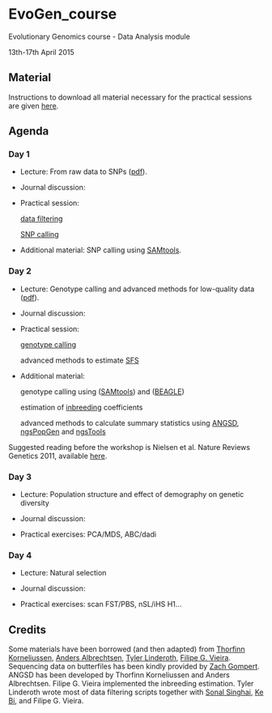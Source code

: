
# EvoGen_course

Evolutionary Genomics course - Data Analysis module

13th-17th April 2015

## Material

Instructions to download all material necessary for the practical sessions are given [here](https://github.com/mfumagalli/EvoGen_course/blob/master/install.md).

## Agenda

### Day 1

 *	Lecture: From raw data to SNPs ([pdf](https://github.com/mfumagalli/EvoGen_course/blob/master/slides_day_1.pdf)).

 *	Journal discussion:

 *	Practical session:
 
	[data filtering](https://github.com/mfumagalli/EvoGen_course/blob/master/filtering.md)

	[SNP calling](https://github.com/mfumagalli/EvoGen_course/blob/master/snpcall.md)

 *	Additional material: SNP calling using [SAMtools](https://github.com/mfumagalli/EvoGen_course/blob/master/snpcall_samtools.md).

### Day 2

 *	Lecture: Genotype calling and advanced methods for low-quality data ([pdf](https://github.com/mfumagalli/EvoGen_course/blob/master/slides_day_2.pdf)).

 *	Journal discussion:

 *	Practical session: 

	[genotype calling](https://github.com/mfumagalli/EvoGen_course/blob/master/genocall.md)

	advanced methods to estimate [SFS](https://github.com/mfumagalli/EvoGen_course/blob/master/sfs.md)

 *	Additional material: 

	genotype calling using ([SAMtools](https://github.com/mfumagalli/EvoGen_course/blob/master/genocall_samtools.md)) and ([BEAGLE](https://github.com/mfumagalli/EvoGen_course/blob/master/imputation.md))

	estimation of [inbreeding](https://github.com/mfumagalli/EvoGen_course/blob/master/inbreeding.md) coefficients

	advanced methods to calculate summary statistics using [ANGSD](https://github.com/mfumagalli/EvoGen_course/blob/master/lowcov.md), [ngsPopGen](https://github.com/mfumagalli/EvoGen_course/blob/master/lowcov_ngstools.md) and [ngsTools](https://github.com/mfumagalli/ngsTools/blob/master/TUTORIAL.md)


Suggested reading before the workshop is Nielsen et al. Nature Reviews Genetics 2011, available [here](http://cteg.berkeley.edu/~nielsen/wordpress/wp-content/uploads/2013/01/Nielsen-R.-et-al.-2011.pdf).

### Day 3

 *	Lecture: Population structure and effect of demography on genetic diversity

 *	Journal discussion:

 *	Practical exercises: PCA/MDS, ABC/dadi

### Day 4

 *	Lecture: Natural selection

 *	Journal discussion:

 *	Practical exercises: scan FST/PBS, nSL/iHS H1...


## Credits

Some materials have been borrowed (and then adapted) from [Thorfinn Korneliussen](http://scholar.google.co.uk/citations?user=-YNWF4AAAAAJ&hl=en), [Anders Albrechtsen](http://popgen.dk/albrecht/web/WelcomePage.html), [Tyler Linderoth](http://scholar.google.com/citations?user=dTuxmzkAAAAJ&hl=en), [Filipe G. Vieira](http://scholar.google.com/citations?user=gvZmPNQAAAAJ&hl=en).
Sequencing data on butterfiles has been kindly provided by [Zach Gompert](https://gompertlab.wordpress.com/).
ANGSD has been developed by Thorfinn Korneliussen and Anders Albrechtsen. 
Filipe G. Vieira implemented the inbreeding estimation. 
Tyler Linderoth wrote most of data filtering scripts together with [Sonal Singhai](https://systemsbiology.columbia.edu/people/sonal-singhal), [Ke Bi](http://scholar.google.ca/citations?user=ymcwERQAAAAJ), and Filipe G. Vieira.








